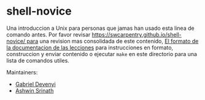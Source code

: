 shell-novice
============

Una introduccion a Unix para personas que jamas han usado esta linea de comando antes. 
Por favor revisar https://swcarpentry.github.io/shell-novice/ para una revision mas consolidada de este contenido, 
[El formato de la documentacion de las lecciones][lesson-example] 
para instrucciones en formato, construccion y enviar contenido 
o ejecutar `make` en este directorio para una lista de comandos utiles. 

Maintainers:

* [Gabriel Devenyi][devenyi_gabriel]
* [Ashwin Srinath][srinath_ashwin]

[devenyi_gabriel]: http://software-carpentry.org/team/#devenyi_gabriel
[srinath_ashwin]: http://software-carpentry.org/team/#srinath_ashwin
[lesson-example]: https://swcarpentry.github.io/lesson-example/
